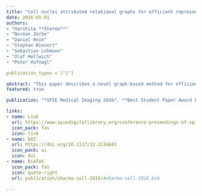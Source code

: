 ```yaml
---
title: "Cell nuclei attributed relational graphs for efficient representation and classification of gastric cancer in digital histopathology"
date: 2016-01-01
authors: 
- "Harshita **Sharma**"
- "Norman Zerbe" 
- "Daniel Heim"
- "Stephan Wienert"
- "Sebastian Lohmann"
- "Olaf Hellwich"
- "Peter Hufnagl"

publication_types = ["1"]

abstract: "This paper describes a novel graph-based method for efficient representation and subsequent classification in histological whole slide images of gastric cancer. Her2/neu immunohistochemically stained and haematoxylin and eosin stained histological sections of gastric carcinoma are digitized. Immunohistochemical staining is used in practice by pathologists to determine extent of malignancy, however, it is laborious to visually discriminate the corresponding malignancy levels in the more commonly used haematoxylin and eosin stain, and this study attempts to solve this problem using a computer-based method. Cell nuclei are first isolated at high magnification using an automatic cell nuclei segmentation strategy, followed by construction of cell nuclei attributed relational graphs of the tissue regions. These graphs represent tissue architecture comprehensively, as they contain information about cell nuclei morphology as vertex attributes, along with knowledge of neighborhood in the form of edge linking and edge attributes. Global graph characteristics are derived and ensemble learning is used to discriminate between three types of malignancy levels, namely, non-tumor, Her2/neu positive tumor and Her2/neu negative tumor. Performance is compared with state of the art methods including four texture feature groups (Haralick, Gabor, Local Binary Patterns and Varma Zisserman features), color and intensity features, and Voronoi diagram and Delaunay triangulation. Texture, color and intensity information is also combined with graph-based knowledge, followed by correlation analysis. Quantitative assessment is performed using two cross validation strategies. On investigating the experimental results, it can be concluded that the proposed method provides a promising way for computer-based analysis of histopathological images of gastric cancer."
featured: true

publication: "*SPIE Medical Imaging 2016*. **Best Student Paper Award Finalist and Best Poster Award**."

links:
- name: Link
  url: https://www.spiedigitallibrary.org/conference-proceedings-of-spie/9791/97910X/Cell-nuclei-attributed-relational-graphs-for-efficient-representation-and-classification/10.1117/12.2216843.short
  icon_pack: fas
  icon: link
- name: DOI
  url: https://doi.org/10.1117/12.2216843
  icon_pack: ai
  icon: doi
- name: BibTeX
  icon_pack: fas
  icon: quote-right
  url: publication/sharma-cell-2016/#sharma-cell-2016.bib

---
```

